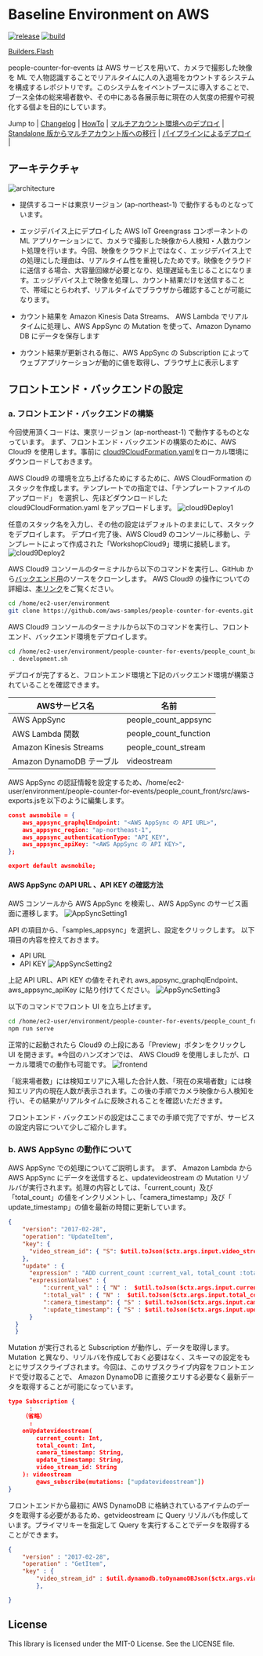 # Baseline Environment on AWS

[![release](https://img.shields.io/github/v/release/aws-samples/baseline-environment-on-aws)](https://github.com/aws-samples/baseline-environment-on-aws/releases)
[![build](https://github.com/aws-samples/baseline-environment-on-aws/workflows/build/badge.svg)](https://github.com/aws-samples/baseline-environment-on-aws/actions?query=workflow%3A"build")

[Builders.Flash](https://xxx)

people-counter-for-events は AWS サービスを用いて、カメラで撮影した映像を ML で人物認識することでリアルタイムに人の入退場をカウントするシステムを構成するレポジトリです。このシステムをイベントブースに導入することで、ブース全体の総来場者数や、その中にある各展示毎に現在の人気度の把握や可視化する個よを目的にしています。

Jump to | [Changelog](CHANGELOG.md) | [HowTo](doc/HowTo_ja.md) | [マルチアカウント環境へのデプロイ](/doc/DeployToControlTower_ja.md) | [Standalone 版からマルチアカウント版への移行](doc/Standalone2ControlTower_ja.md) | [パイプラインによるデプロイ](doc/PipelineDeployment_ja.md) |

## アーキテクチャ

![architecture](doc/images/architecture.png)

- 提供するコードは東京リージョン (ap-northeast-1) で動作するものとなっています。

 - エッジデバイス上にデプロイした AWS IoT Greengrass コンポーネントの ML アプリケーションにて、カメラで撮影した映像から人検知・人数カウント処理を行います。今回、映像をクラウド上ではなく、エッジデバイス上での処理にした理由は、リアルタイム性を重視したためです。映像をクラウドに送信する場合、大容量回線が必要となり、処理遅延も生じることになります。エッジデバイス上で映像を処理し、カウント結果だけを送信することで、帯域にとらわれず、リアルタイムでブラウザから確認することが可能になります。
 - カウント結果を Amazon Kinesis Data Streams、 AWS Lambda でリアルタイムに処理し、AWS AppSync の Mutation を使って、Amazon Dynamo DB にデータを保存します
 - カウント結果が更新される毎に、AWS AppSync の Subscription によってウェブアプリケーションが動的に値を取得し、ブラウザ上に表示します

## フロントエンド・バックエンドの設定

### a. フロントエンド・バックエンドの構築

今回使用頂くコードは、東京リージョン (ap-northeast-1) で動作するものとなっています。
まず、フロントエンド・バックエンドの構築のために、AWS Cloud9 を使用します。事前に [cloud9CloudFormation.yaml](people_count_front/setEnv/cloud9CloudFormation.yaml)をローカル環境にダウンロードしておきます。


AWS Cloud9 の環境を立ち上げるためにするために、AWS CloudFormation のスタックを作成します。テンプレートでの指定では、「テンプレートファイルのアップロード」 を選択し、先ほどダウンロードした cloud9CloudFormation.yaml をアップロードします。
![cloud9Deploy1](doc/images/cloud9Deploy1.png)

任意のスタック名を入力し、その他の設定はデフォルトのままにして、スタックをデプロイします。
デプロイ完了後、AWS Cloud9 のコンソールに移動し、テンプレートによって作成された「WorkshopCloud9」環境に接続します。
![cloud9Deploy2](doc/images/cloud9Deploy2.png)

AWS Cloud9 コンソールのターミナルから以下のコマンドを実行し、GitHub から[バックエンド用](people_count_back/)のソースをクローンします。
AWS Cloud9 の操作についての詳細は、[本リンク](https://docs.aws.amazon.com/ja_jp/cloud9/latest/user-guide/tour-ide.html)をご覧ください。
```sh
cd /home/ec2-user/environment
git clone https://github.com/aws-samples/people-counter-for-events.git
```
AWS Cloud9 コンソールのターミナルから以下のコマンドを実行し、フロントエンド、バックエンド環境をデプロイします。
```sh
cd /home/ec2-user/environment/people-counter-for-events/people_count_back
 . development.sh
```

デプロイが完了すると、フロントエンド環境と下記のバックエンド環境が構築されていることを確認できます。

| AWSサービス名               | 名前                       |
| ---------------------------- | ------------------------------ |
| AWS AppSync | people_count_appsync|
| AWS Lambda 関数 | people_count_function |
| Amazon Kinesis Streams | people_count_stream |
| Amazon DynamoDB テーブル | videostream |

AWS AppSync の認証情報を設定するため、/home/ec2-user/environment/people-counter-for-events/people_count_front/src/aws-exports.jsを以下のように編集します。

```json
const awsmobile = {
    aws_appsync_graphqlEndpoint: "<AWS AppSync の API URL>",
    aws_appsync_region: "ap-northeast-1",
    aws_appsync_authenticationType: "API_KEY",
    aws_appsync_apiKey: "<AWS AppSync の API KEY>",
};

export default awsmobile;
```
#### AWS AppSync のAPI URL 、API KEY の確認方法
AWS コンソールから AWS AppSync を検索し、AWS AppSync のサービス画面に遷移します。
![AppSyncSetting1](doc/images/AppSyncSetting1.png)

API の項目から、「samples_appsync」を選択し、設定をクリックします。
以下項目の内容を控えておきます。
- API URL
- API KEY
![AppSyncSetting2](doc/images/AppSyncSetting2.png)

上記 API URL、API KEY の値をそれぞれ aws_appsync_graphqlEndpoint、aws_appsync_apiKey に貼り付けてください。
![AppSyncSetting3](doc/images/AppSyncSetting3.png)


以下のコマンドでフロント UI を立ち上げます。
```sh
cd /home/ec2-user/environment/people-counter-for-events/people_count_front
npm run serve
```

正常的に起動されたら Cloud9 の上段にある「Preview」ボタンをクリックし UI を開きます。※今回のハンズオンでは、 AWS Cloud9 を使用しましたが、ローカル環境での動作も可能です。
![frontend](doc/images/frontend.png)

「総来場者数」には検知エリアに入場した合計人数、「現在の来場者数」には検知エリア内の現在人数が表示されます。この後の手順でカメラ映像から人検知を行い、その結果がリアルタイムに反映されることを確認いただきます。

フロントエンド・バックエンドの設定はここまでの手順で完了ですが、サービスの設定内容について少しご紹介します。

### b. AWS AppSync の動作について

AWS AppSync での処理についてご説明します。
まず、 Amazon Lambda から AWS AppSync にデータを送信すると、updatevideostream の Mutation リゾルバが実行されます。処理の内容としては、「current_count」及び「total_count」の値をインクリメントし、「camera_timestamp」及び「 update_timestamp」の値を最新の時間に更新しています。
```json
{
    "version": "2017-02-28",
    "operation": "UpdateItem",
    "key": {
      "video_stream_id": { "S": $util.toJson($ctx.args.input.video_stream_id)},
    },
    "update" : { 
      "expression" : "ADD current_count :current_val, total_count :total_val SET camera_timestamp = :camera_timestamp, update_timestamp =:update_timestamp",
      "expressionValues" : {
          ":current_val" : { "N" :  $util.toJson($ctx.args.input.current_count) },
          ":total_val" : { "N" :  $util.toJson($ctx.args.input.total_count) }, 
          ":camera_timestamp": { "S" : $util.toJson($ctx.args.input.camera_timestamp)},
          ":update_timestamp": { "S" : $util.toJson($ctx.args.input.update_timestamp)},
      }
  }
  }
```
Mutation が実行されると  Subscription が動作し、データを取得します。 Mutation と異なり、リゾルバを作成しておく必要はなく、スキーマの設定をもとにサブスクライブされます。今回は、このサブスクライブ内容をフロントエンドで受け取ることで、 Amazon DynamoDB に直接クエリする必要なく最新データを取得することが可能になっています。
```json
type Subscription {
      :
    （省略）
      :
    onUpdatevideostream(
        current_count: Int,
        total_count: Int,
        camera_timestamp: String,
        update_timestamp: String,
        video_stream_id: String
    ): videostream
        @aws_subscribe(mutations: ["updatevideostream"])
}
```

フロントエンドから最初に AWS DynamoDB に格納されているアイテムのデータを取得する必要があるため、getvideostream に Query リゾルバも作成しています。プライマリキーを指定して Query を実行することでデータを取得することができます。
```json
{
    "version" : "2017-02-28", 
    "operation" : "GetItem", 
    "key" : { 
        "video_stream_id" : $util.dynamodb.toDynamoDBJson($ctx.args.video_stream_id) 
        }, 

}
```
## License

This library is licensed under the MIT-0 License. See the LICENSE file.